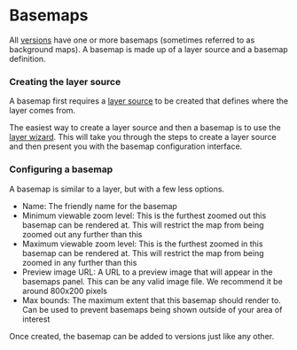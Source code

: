 # Basemaps

All [versions](../gui/versions.md) have one or more basemaps (sometimes referred to as background maps). A basemap is made up of a layer source and a basemap definition.

### Creating the layer source

A basemap first requires a [layer source](../gui/layers.md) to be created that defines where the layer comes from.

The easiest way to create a layer source and then a basemap is to use the [layer wizard](../gui/layers.md#add-a-new-layer-using-the-wizard). This will take you through the steps to create a layer source and then present you with the basemap configuration interface.

### Configuring a basemap

A basemap is similar to a layer, but with a few less options.

- Name: The friendly name for the basemap
- Minimum viewable zoom level: This is the furthest zoomed out this basemap can be rendered at. This will restrict the map from being zoomed out any further than this
- Maximum viewable zoom level: This is the furthest zoomed in this basemap can be rendered at. This will restrict the map from being zoomed in any further than this
- Preview image URL: A URL to a preview image that will appear in the basemaps panel. This can be any valid image file. We recommend it be around 800x200 pixels
- Max bounds: The maximum extent that this basemap should render to. Can be used to prevent basemaps being shown outside of your area of interest

Once created, the basemap can be added to versions just like any other.
